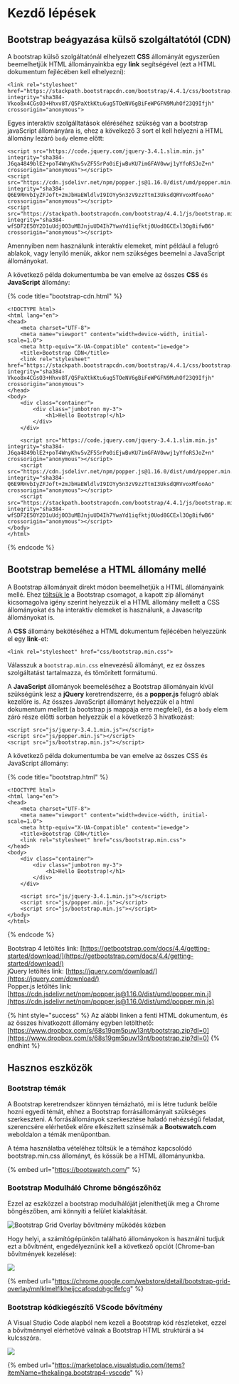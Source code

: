 # Kezdő lépések

## Bootstrap beágyazása külső szolgáltatótól \(CDN\)

A bootstrap külső szolgáltatónál elhelyezett **CSS** állományát egyszerűen beemelhetjük HTML állományainkba egy **link** segítségével \(ezt a HTML dokumentum fejlécében kell elhelyezni\):

```markup
<link rel="stylesheet" href="https://stackpath.bootstrapcdn.com/bootstrap/4.4.1/css/bootstrap.min.css" integrity="sha384-Vkoo8x4CGsO3+Hhxv8T/Q5PaXtkKtu6ug5TOeNV6gBiFeWPGFN9MuhOf23Q9Ifjh" crossorigin="anonymous">
```

Egyes interaktív szolgálltatások eléréséhez szükség van a bootstrap javaScript állományára is, ehez a kövelkező 3 sort el kell helyezni a HTML állomány lezáró `body` eleme előtt:

```markup
<script src="https://code.jquery.com/jquery-3.4.1.slim.min.js" integrity="sha384-J6qa4849blE2+poT4WnyKhv5vZF5SrPo0iEjwBvKU7imGFAV0wwj1yYfoRSJoZ+n" crossorigin="anonymous"></script>
<script src="https://cdn.jsdelivr.net/npm/popper.js@1.16.0/dist/umd/popper.min.js" integrity="sha384-Q6E9RHvbIyZFJoft+2mJbHaEWldlvI9IOYy5n3zV9zzTtmI3UksdQRVvoxMfooAo" crossorigin="anonymous"></script>
<script src="https://stackpath.bootstrapcdn.com/bootstrap/4.4.1/js/bootstrap.min.js" integrity="sha384-wfSDF2E50Y2D1uUdj0O3uMBJnjuUD4Ih7YwaYd1iqfktj0Uod8GCExl3Og8ifwB6" crossorigin="anonymous"></script>
```

Amennyiben nem használunk interaktív elemeket, mint például a felugró ablakok, vagy lenyíló menük, akkor nem szükséges beemelni a JavaScript állományokat.

A következő példa dokumentumba be van emelve az összes **CSS** és **JavaScript** állomány:

{% code title="bootstrap-cdn.html" %}
```markup
<!DOCTYPE html>
<html lang="en">
<head>
    <meta charset="UTF-8">
    <meta name="viewport" content="width=device-width, initial-scale=1.0">
    <meta http-equiv="X-UA-Compatible" content="ie=edge">
    <title>Bootstrap CDN</title>
    <link rel="stylesheet" href="https://stackpath.bootstrapcdn.com/bootstrap/4.4.1/css/bootstrap.min.css" integrity="sha384-Vkoo8x4CGsO3+Hhxv8T/Q5PaXtkKtu6ug5TOeNV6gBiFeWPGFN9MuhOf23Q9Ifjh" crossorigin="anonymous">
</head>
<body>
    <div class="container">
        <div class="jumbotron my-3">
            <h1>Hello Bootstrap!</h1>
        </div>
    </div>

    <script src="https://code.jquery.com/jquery-3.4.1.slim.min.js" integrity="sha384-J6qa4849blE2+poT4WnyKhv5vZF5SrPo0iEjwBvKU7imGFAV0wwj1yYfoRSJoZ+n" crossorigin="anonymous"></script>
    <script src="https://cdn.jsdelivr.net/npm/popper.js@1.16.0/dist/umd/popper.min.js" integrity="sha384-Q6E9RHvbIyZFJoft+2mJbHaEWldlvI9IOYy5n3zV9zzTtmI3UksdQRVvoxMfooAo" crossorigin="anonymous"></script>
    <script src="https://stackpath.bootstrapcdn.com/bootstrap/4.4.1/js/bootstrap.min.js" integrity="sha384-wfSDF2E50Y2D1uUdj0O3uMBJnjuUD4Ih7YwaYd1iqfktj0Uod8GCExl3Og8ifwB6" crossorigin="anonymous"></script>
</body>
</html>
```
{% endcode %}

## Bootstrap bemelése a HTML állomány mellé

A Bootstrap állományait direkt módon beemelhetjük a HTML állományaink mellé. Ehez [töltsük le](https://getbootstrap.com/docs/4.4/getting-started/download/) a Bootstrap csomagot, a kapott zip állományt kicsomagolva igény szerint helyezzük el a HTML állomány mellett a CSS állományokat és ha interaktív elemeket is használunk, a Javascritp állományokat is.

A **CSS** állomány bekötéséhez a HTML dokumentum fejlécében helyezzünk el egy **link**-et:

```markup
<link rel="stylesheet" href="css/bootstrap.min.css">
```

Válasszuk a `bootstrap.min.css` elnevezésű állományt, ez ez összes szolgáltatást tartalmazza, és tömörített formátumú.

A **JavaScript** állományok beemeléséhez a Bootstrap állományain kívül szükségünk lesz a **jQuery** keretrendszerre, és a **popper.js** felugró ablak kezelőre is. Az összes JavaScript állományt helyezzük el a html dokumentum mellett \(a bootstrap js mappája erre megfelel\), és a `body` elem záró része előtti sorban helyezzük el a következő 3 hivatkozást:

```markup
<script src="js/jquery-3.4.1.min.js"></script>
<script src="js/popper.min.js"></script>
<script src="js/bootstrap.min.js"></script>
```

A következő példa dokumentumba be van emelve az összes CSS és JavaScript állomány:

{% code title="bootstrap.html" %}
```markup
<!DOCTYPE html>
<html lang="en">
<head>
    <meta charset="UTF-8">
    <meta name="viewport" content="width=device-width, initial-scale=1.0">
    <meta http-equiv="X-UA-Compatible" content="ie=edge">
    <title>Bootstrap CDN</title>
    <link rel="stylesheet" href="css/bootstrap.min.css">
</head>
<body>
    <div class="container">
        <div class="jumbotron my-3">
            <h1>Hello Bootstrap!</h1>
        </div>
    </div>

    <script src="js/jquery-3.4.1.min.js"></script>
    <script src="js/popper.min.js"></script>
    <script src="js/bootstrap.min.js"></script>
</body>
</html>
```
{% endcode %}

Bootstrap 4 letöltés link: [https://getbootstrap.com/docs/4.4/getting-started/download/](https://getbootstrap.com/docs/4.4/getting-started/download/)  
jQuery letöltés link: [https://jquery.com/download/](https://jquery.com/download/)  
Popper.js letöltés link: [https://cdn.jsdelivr.net/npm/popper.js@1.16.0/dist/umd/popper.min.j](https://cdn.jsdelivr.net/npm/popper.js@1.16.0/dist/umd/popper.min.js)

{% hint style="success" %}
Az alábbi linken a fenti HTML dokumentum, és az összes hivatkozott állomány egyben letölthető: [https://www.dropbox.com/s/68s19gm5puw13nt/bootstrap.zip?dl=0](https://www.dropbox.com/s/68s19gm5puw13nt/bootstrap.zip?dl=0)
{% endhint %}

## Hasznos eszközök

### Bootstrap témák

A Bootstrap keretrendszer könnyen témázható, mi is létre tudunk belőle hozni egyedi témát, ehhez a Bootstrap forrásállományait szükséges szerkeszteni. A forrásállományok szerkesztése haladó nehézségű feladat, szerencsére elérhetőek előre elkészített színsémák a **Bootswatch.com** weboldalon a témák menüpontban.

A téma használatba vételéhez töltsük le a témához kapcsolódó bootstrap.min.css állományt, és kössük be a HTML állományunkba.

{% embed url="https://bootswatch.com/" %}

### Bootstrap Modulháló Chrome böngészőhöz

Ezzel az eszközzel a bootstrap modulhálóját jeleníthetjük meg a Chrome böngészőben, ami könnyíti a felület kialakítását.

![Bootstrap Grid Overlay b&#x151;v&#xED;tm&#xE9;ny m&#x171;k&#xF6;d&#xE9;s k&#xF6;zben](../.gitbook/assets/bs-grid-system-h.png)

Hogy helyi, a számítógépünkön található állományokon is használni tudjuk ezt a bővítmént, engedélyeznünk kell a következő opciót \(Chrome-ban bővítmények kezelése\):

![](../.gitbook/assets/extt.png)

{% embed url="https://chrome.google.com/webstore/detail/bootstrap-grid-overlay/mnlklmelflkheijccafopdohgclfefcg" %}

### Bootstrap kódkiegészítő VScode bővítmény

A Visual Studio Code alapból nem kezeli a Bootstrap kód részleteket, ezzel a bővítménnyel elérhetővé válnak a Bootstrap HTML struktúrái a `b4` kulcsszóra.

![](../.gitbook/assets/b4%20%281%29.png)

{% embed url="https://marketplace.visualstudio.com/items?itemName=thekalinga.bootstrap4-vscode" %}

